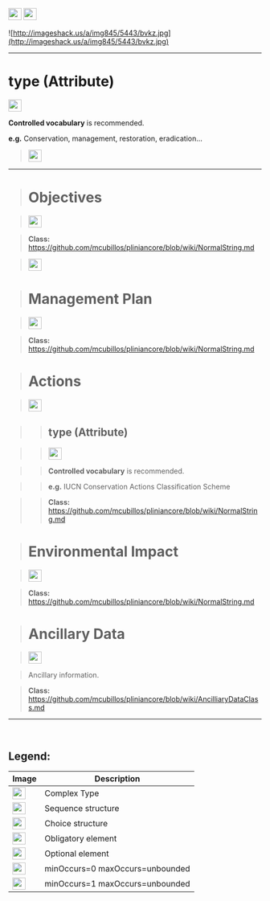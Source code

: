 <img src='http://imageshack.us/a/img16/5397/multipleg.jpg' width='26' height='24' /> <img src='http://img6.imageshack.us/img6/1315/sequencej.jpg' width='26' height='24' />


![http://imageshack.us/a/img845/5443/bvkz.jpg](http://imageshack.us/a/img845/5443/bvkz.jpg)





---

# type (Attribute) #

<img src='http://img585.imageshack.us/img585/4808/optional.jpg' width='26' height='24' />

<b>Controlled vocabulary</b> is recommended.

<b>e.g.</b> Conservation, management, restoration, eradication...

> <img src='http://img6.imageshack.us/img6/1315/sequencej.jpg' width='26' height='24' />

---

> # Objectives #


> <img src='http://img585.imageshack.us/img585/4808/optional.jpg' width='26' height='24' />

> <b>Class:</b> https://github.com/mcubillos/pliniancore/blob/wiki/NormalString.md

> <img src='http://img6.imageshack.us/img6/1315/sequencej.jpg' width='26' height='24' />


> # Management Plan #

> <img src='http://img19.imageshack.us/img19/4356/infinitol.jpg' width='26' height='24' />

> <b>Class:</b> https://github.com/mcubillos/pliniancore/blob/wiki/NormalString.md


> # Actions #

> <img src='http://img52.imageshack.us/img52/2777/elementkw.jpg' width='26' height='24' />

> > ## type (Attribute) ##

> > <img src='http://img585.imageshack.us/img585/4808/optional.jpg' width='26' height='24' />

> > <b>Controlled vocabulary</b> is recommended.

> > <b>e.g.</b> IUCN Conservation Actions Classification Scheme

> > <b>Class:</b> https://github.com/mcubillos/pliniancore/blob/wiki/NormalString.md

> # Environmental Impact #

> <img src='http://img52.imageshack.us/img52/2777/elementkw.jpg' width='26' height='24' />

> <b>Class:</b> https://github.com/mcubillos/pliniancore/blob/wiki/NormalString.md

> # Ancillary Data #

> <img src='http://img19.imageshack.us/img19/4356/infinitol.jpg' width='26' height='24' />

> Ancillary information.

> <b>Class:</b> https://github.com/mcubillos/pliniancore/blob/wiki/AncilliaryDataClass.md



---

<br>
<h2><b>Legend:</b></h2>

<table><thead><th>Image</th><th>Description</th></thead><tbody>
<tr><td><img src='http://imageshack.us/a/img16/5397/multipleg.jpg' width='26' height='24' /></td><td>Complex Type</td></tr>
<tr><td><img src='http://img6.imageshack.us/img6/1315/sequencej.jpg' width='26' height='24' /></td><td>Sequence structure</td></tr>
<tr><td><img src='http://img266.imageshack.us/img266/2791/choice.jpg' width='26' height='24' /></td><td>Choice structure</td></tr>
<tr><td><img src='http://img52.imageshack.us/img52/2777/elementkw.jpg' width='26' height='24' /></td><td>Obligatory element</td></tr>
<tr><td><img src='http://img585.imageshack.us/img585/4808/optional.jpg' width='26' height='24' /></td><td>Optional element</td></tr>
<tr><td><img src='http://img19.imageshack.us/img19/4356/infinitol.jpg' width='26' height='24' /></td><td>minOccurs=0 maxOccurs=unbounded</td></tr>
<tr><td><img src='http://img198.imageshack.us/img198/6134/unoinfinito.jpg' width='26' height='24' /></td><td>minOccurs=1 maxOccurs=unbounded</td></tr>

